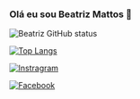 ### Olá eu sou Beatriz Mattos 👋

![Beatriz GitHub status ](https://github-readme-stats.vercel.app/api?username=biiaamattos&show_icons=true&theme=dracula)


[![Top Langs](https://github-readme-stats.vercel.app/api/top-langs/?username=biiaamattos&layout=compact)](https://github.com/anuraghazra/github-readme-stats)

[![Instragram](https://img.shields.io/badge/Instagram-E4405F?style=for-the-badge&logo=instagram&logoColor=white)](https://instragram.com//biiaa_mattos?igshid=YmMyMTA2M2Y)

[![Facebook](https://img.shields.io/badge/Facebook-1877F2?style=for-the-badge&logo=facebook&logoColor=white)](https://facebook.com//beatriz.de.mattos68)
